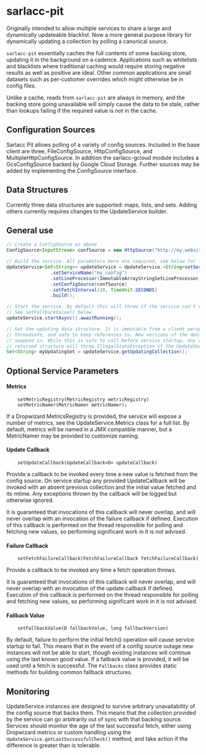 sarlacc-pit
===========

Originally intended to allow multiple services to share a large and dynamically updateable blacklist.
Now a more general purpose library for dynamically updating a collection by polling a canonical source.

`sarlacc-pit` essentially caches the full contents of some backing store, updating it in the background 
on a cadence. Applications such as whitelists and blacklists where traditional caching would require 
storing negative results as well as positive are ideal. Other common applications are small datasets 
such as per-customer overrides which might otherwise be in config files.

Unlike a cache, reads from `sarlacc-pit` are always in memory, and the backing store going unavailable 
will simply cause the data to be stale, rather than lookups failing if the required value is not in the
cache.     


Configuration Sources
---------------------

Sarlacc Pit allows polling of a variety of config sources. Included in the base client are three,
FileConfigSource, HttpConfigSource, and MultipleHttpConfigSource. In addition the sarlacc-gcloud 
module includes a GcsConfigSource backed by Google Cloud Storage. Further sources may be added by 
implementing the ConfigSource interface.


Data Structures
---------------

Currently three data structures are supported: maps, lists, and sets. Adding others currently 
requires changes to the UpdateService builder.


General use
-----------


```java
// Create a ConfigSource as above
ConfigSource<InputStream> confSource = new HttpSource("http://my.website.com/service_config.properties");

// Build the service. All parameters here are required, see below for further additional parameters.
UpdateService<Set<String>> updateService = UpdateService.<String>setServiceBuilder()
                .setServiceName("my_config")
                .setLineProcessor(ImmutableArrayStringSetLineProcessor.SUPPLIER)
                .setConfigSource(confSource)
                .setFetchInterval(10, TimeUnit.SECONDS)
                .build();

// Start the service. By default this will throw if the service can't complete an initial fetch.
// See setFallbackValue() below.
updateService.startAsync().awaitRunning();

// Get the updating data structure. It is immutable from a client perspective,
// threadsafe, and safe to keep references to. New versions of the data will be atomically
// swapped in. While this is safe to call before service startup, any attempt to read from the
// returned structure will throw IllegalStateException if the UpdateService is not running.
Set<String> myUpdatingSet = updateService.getUpdatingCollection();
```


Optional Service Parameters
---------------------------

#### Metrics

        setMetricRegistry(MetricRegistry metricRegistry)
        setMetricNamer(MetricNamer metricNamer);

If a Dropwizard MetricsRegistry is provided, the service will expose a number of metrics, see the 
UpdateService.Metrics class for a full list. By default, metrics will be named in a JMX compatible
manner, but a MetricNamer may be provided to customize naming.

#### Update Callback

        setUpdateCallback(UpdateCallback<D> updateCallback)

Provide a callback to be invoked every time a new value is fetched from the config source. 
On service startup any provided UpdateCallback will be invoked with an absent previous 
collection and the initial value fetched and its mtime. Any exceptions thrown by the callback will
be logged but otherwise ignored. 

It is guaranteed that invocations of this callback will never overlap, and will never overlap with
an invocation of the failure callback if defined. Execution of this callback is performed on the thread
responsible for polling and fetching new values, so performing significant work in it is not advised.

#### Failure Callback

        setFetchFailureCallback(FetchFailureCallback fetchFailureCallback)
        
Provide a callback to be invoked any time a fetch operation throws.         

It is guaranteed that invocations of this callback will never overlap, and will never overlap with
an invocation of the update callback if defined. Execution of this callback is performed on the thread
responsible for polling and fetching new values, so performing significant work in it is not advised.


#### Fallback Value

        setFallbackValue(D fallbackValue, long fallbackVersion)

By default, failure to perform the initial fetch() operation will cause service startup to fail. This
means that in the event of a config source outage new instances will not be able to start, though existing 
instances will continue using the last known good value. If a fallback value is provided, it will be used
until a fetch is successful. The `Fallbacks` class provides static methods for building common fallback structures.

Monitoring
----------

UpdateService instances are designed to survive arbitrary unavailability of the config source that backs 
them. This means that the collection provided by the service can go arbitrarily out of sync with that backing
source. Services should monitor the age of the last successful fetch, either using Dropwizard metrics or 
custom handling using the `UpdateService.getLastSuccessfulCheck()` method, and take action if the difference
is greater than is tolerable.
